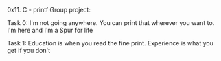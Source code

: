 0x11. C - printf Group project:

Task 0: I'm not going anywhere. You can print that wherever you want to. I'm here and I'm a Spur for life

Task 1: Education is when you read the fine print. Experience is what you get if you don't

